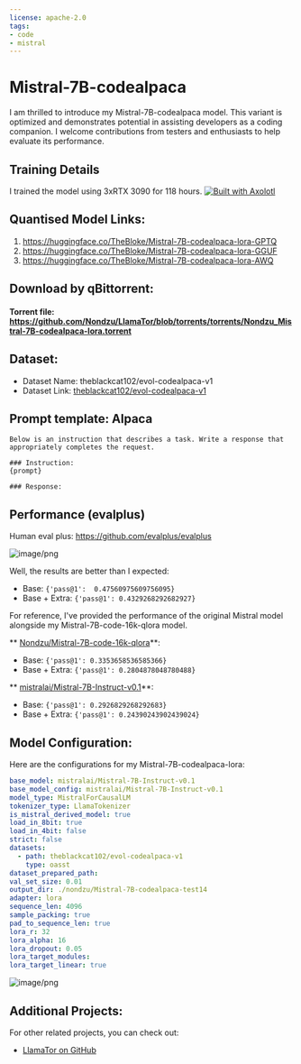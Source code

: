 ```yaml
---
license: apache-2.0
tags:
- code
- mistral
---
```


# Mistral-7B-codealpaca

I am thrilled to introduce my Mistral-7B-codealpaca model. This variant is optimized and demonstrates potential in assisting developers as a coding companion. I welcome contributions from testers and enthusiasts to help evaluate its performance.

## Training Details

I trained the model using 3xRTX 3090 for 118 hours.
[![Built with Axolotl](https://raw.githubusercontent.com/OpenAccess-AI-Collective/axolotl/main/image/axolotl-badge-web.png)](https://github.com/OpenAccess-AI-Collective/axolotl)

## Quantised Model Links:

1. https://huggingface.co/TheBloke/Mistral-7B-codealpaca-lora-GPTQ
2. https://huggingface.co/TheBloke/Mistral-7B-codealpaca-lora-GGUF
3. https://huggingface.co/TheBloke/Mistral-7B-codealpaca-lora-AWQ

## Download by qBittorrent:

#### Torrent file:  https://github.com/Nondzu/LlamaTor/blob/torrents/torrents/Nondzu_Mistral-7B-codealpaca-lora.torrent

## Dataset:

- Dataset Name: theblackcat102/evol-codealpaca-v1
- Dataset Link: [theblackcat102/evol-codealpaca-v1](https://huggingface.co/datasets/theblackcat102/evol-codealpaca-v1)

## Prompt template: Alpaca

```
Below is an instruction that describes a task. Write a response that appropriately completes the request.

### Instruction:
{prompt}

### Response:

```


## Performance (evalplus)
Human eval plus: https://github.com/evalplus/evalplus

![image/png](https://cdn-uploads.huggingface.co/production/uploads/63729f35acef705233c87909/azE6LU0qQ9E9u60t5VrMk.png)

Well, the results are better than I expected:
- Base: `{'pass@1':  0.47560975609756095}`
- Base + Extra: `{'pass@1': 0.4329268292682927}`

For reference, I've provided the performance of the original Mistral model alongside my Mistral-7B-code-16k-qlora model. 

**   [Nondzu/Mistral-7B-code-16k-qlora](https://huggingface.co/Nondzu/Mistral-7B-code-16k-qlora)**:

- Base: `{'pass@1': 0.3353658536585366}`
- Base + Extra: `{'pass@1': 0.2804878048780488}`

** [mistralai/Mistral-7B-Instruct-v0.1](https://huggingface.co/mistralai/Mistral-7B-Instruct-v0.1)**:

- Base: `{'pass@1': 0.2926829268292683}`
- Base + Extra: `{'pass@1': 0.24390243902439024}`

## Model Configuration:

Here are the configurations for my Mistral-7B-codealpaca-lora:

```yaml
base_model: mistralai/Mistral-7B-Instruct-v0.1
base_model_config: mistralai/Mistral-7B-Instruct-v0.1
model_type: MistralForCausalLM
tokenizer_type: LlamaTokenizer
is_mistral_derived_model: true
load_in_8bit: true
load_in_4bit: false
strict: false
datasets:
  - path: theblackcat102/evol-codealpaca-v1
    type: oasst
dataset_prepared_path:
val_set_size: 0.01
output_dir: ./nondzu/Mistral-7B-codealpaca-test14
adapter: lora
sequence_len: 4096
sample_packing: true
pad_to_sequence_len: true
lora_r: 32
lora_alpha: 16
lora_dropout: 0.05
lora_target_modules:
lora_target_linear: true
```

![image/png](https://cdn-uploads.huggingface.co/production/uploads/63729f35acef705233c87909/5nPgL3ajROKf7dttf4BO0.png)

## Additional Projects:

For other related projects, you can check out:

- [LlamaTor on GitHub](https://github.com/Nondzu/LlamaTor)
